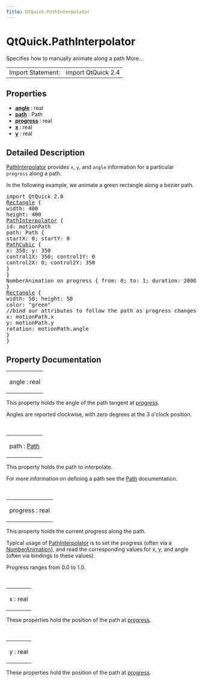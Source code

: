 ```yaml
---
Title: QtQuick.PathInterpolator
---
```


# QtQuick.PathInterpolator

<span class="subtitle"></span>
<!-- $$$PathInterpolator-brief -->
<p>Specifies how to manually animate along a path More...</p>
<!-- @@@PathInterpolator -->
<table class="alignedsummary">
<tr><td class="memItemLeft rightAlign topAlign"> Import Statement:</td><td class="memItemRight bottomAlign"> import QtQuick 2.4</td></tr></table><ul>
</ul>
<h2 id="properties">Properties</h2>
<ul>
<li class="fn"><b><b><a href="#angle-prop">angle</a></b></b> : real</li>
<li class="fn"><b><b><a href="#path-prop">path</a></b></b> : Path</li>
<li class="fn"><b><b><a href="#progress-prop">progress</a></b></b> : real</li>
<li class="fn"><b><b><a href="#x-prop">x</a></b></b> : real</li>
<li class="fn"><b><b><a href="#y-prop">y</a></b></b> : real</li>
</ul>
<!-- $$$PathInterpolator-description -->
<h2 id="details">Detailed Description</h2>
</p>
<p><a href="https://developer.ubuntu.comapps/qml/sdk-15.04.4/QtQuick.animation/#pathinterpolator">PathInterpolator</a> provides <code>x</code>, <code>y</code>, and <code>angle</code> information for a particular <code>progress</code> along a path.</p>
<p>In the following example, we animate a green rectangle along a bezier path.</p>
<pre class="qml">import QtQuick 2.0
<span class="type"><a href="QtQuick.Rectangle.md">Rectangle</a></span> {
<span class="name">width</span>: <span class="number">400</span>
<span class="name">height</span>: <span class="number">400</span>
<span class="type"><a href="index.html">PathInterpolator</a></span> {
<span class="name">id</span>: <span class="name">motionPath</span>
<span class="name">path</span>: <span class="name">Path</span> {
<span class="name">startX</span>: <span class="number">0</span>; <span class="name">startY</span>: <span class="number">0</span>
<span class="type"><a href="QtQuick.PathCubic.md">PathCubic</a></span> {
<span class="name">x</span>: <span class="number">350</span>; <span class="name">y</span>: <span class="number">350</span>
<span class="name">control1X</span>: <span class="number">350</span>; <span class="name">control1Y</span>: <span class="number">0</span>
<span class="name">control2X</span>: <span class="number">0</span>; <span class="name">control2Y</span>: <span class="number">350</span>
}
}
NumberAnimation on <span class="name">progress</span> { <span class="name">from</span>: <span class="number">0</span>; <span class="name">to</span>: <span class="number">1</span>; <span class="name">duration</span>: <span class="number">2000</span> }
}
<span class="type"><a href="QtQuick.Rectangle.md">Rectangle</a></span> {
<span class="name">width</span>: <span class="number">50</span>; <span class="name">height</span>: <span class="number">50</span>
<span class="name">color</span>: <span class="string">&quot;green&quot;</span>
<span class="comment">//bind our attributes to follow the path as progress changes</span>
<span class="name">x</span>: <span class="name">motionPath</span>.<span class="name">x</span>
<span class="name">y</span>: <span class="name">motionPath</span>.<span class="name">y</span>
<span class="name">rotation</span>: <span class="name">motionPath</span>.<span class="name">angle</span>
}
}</pre>
<!-- @@@PathInterpolator -->
<h2>Property Documentation</h2>
<!-- $$$angle -->
<table class="qmlname"><tr valign="top" id="angle-prop"><td class="tblQmlPropNode"><p><span class="name">angle</span> : <span class="type">real</span></p></td></tr></table><p>This property holds the angle of the path tangent at <a href="#progress-prop">progress</a>.</p>
<p>Angles are reported clockwise, with zero degrees at the 3 o'clock position.</p>
<!-- @@@angle -->
<br/>
<!-- $$$path -->
<table class="qmlname"><tr valign="top" id="path-prop"><td class="tblQmlPropNode"><p><span class="name">path</span> : <span class="type"><a href="QtQuick.Path.md">Path</a></span></p></td></tr></table><p>This property holds the path to interpolate.</p>
<p>For more information on defining a path see the <a href="QtQuick.Path.md">Path</a> documentation.</p>
<!-- @@@path -->
<br/>
<!-- $$$progress -->
<table class="qmlname"><tr valign="top" id="progress-prop"><td class="tblQmlPropNode"><p><span class="name">progress</span> : <span class="type">real</span></p></td></tr></table><p>This property holds the current progress along the path.</p>
<p>Typical usage of <a href="https://developer.ubuntu.comapps/qml/sdk-15.04.4/QtQuick.animation/#pathinterpolator">PathInterpolator</a> is to set the progress (often via a <a href="QtQuick.NumberAnimation.md">NumberAnimation</a>), and read the corresponding values for x, y, and angle (often via bindings to these values).</p>
<p>Progress ranges from 0.0 to 1.0&#x2e;</p>
<!-- @@@progress -->
<br/>
<!-- $$$x -->
<table class="qmlname"><tr valign="top" id="x-prop"><td class="tblQmlPropNode"><p><span class="name">x</span> : <span class="type">real</span></p></td></tr></table><p>These properties hold the position of the path at <a href="#progress-prop">progress</a>.</p>
<!-- @@@x -->
<br/>
<!-- $$$y -->
<table class="qmlname"><tr valign="top" id="y-prop"><td class="tblQmlPropNode"><p><span class="name">y</span> : <span class="type">real</span></p></td></tr></table><p>These properties hold the position of the path at <a href="#progress-prop">progress</a>.</p>
<!-- @@@y -->
<br/>
